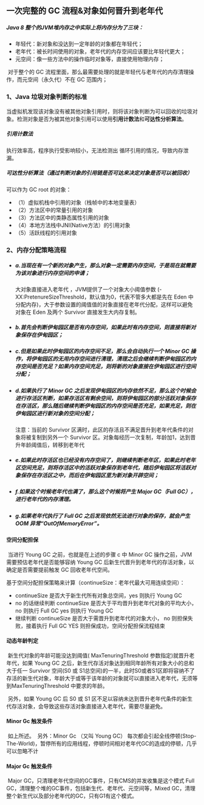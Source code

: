 ## 一次完整的 GC 流程&对象如何晋升到老年代

##### Java 8 整个的JVM堆内存之中实际上将内存分为了三块：

- 年轻代：新对象和没达到一定年龄的对象都在年轻代；
- 老年代：被长时间使用的对象，老年代的内存空间应该要比年轻代更大；
- 元空间：像一些方法中的操作临时对象等，直接使用物理内存；

​	对于整个的 GC 流程里面，那么最需要处理的就是年轻代与老年代的内存清理操作，而元空间（永久代）不在 GC 范围内；

### 1、Java 垃圾对象判断的标准

​	当虚拟机发现该对象没有被其他对象引用时，则将该对象判断为可以回收的垃圾对象。检测对象是否为被其他对象引用可以使用**引用计数法**和**可达性分析算法**。

##### 引用计数法

执行效率高，程序执行受影响较小，无法检测出 循环引用的情况，导致内存泄漏。

##### 可达性分析算法（通过判断对象的引用链是否可达来决定对象是否可以被回收）

可以作为 GC root 的对象：

- （1）虚拟机栈中引用的对象（栈帧中的本地变量表）
- （2）方法区中的常量引用的对象
- （3）方法区中的类静态属性引用的对象
- （4）本地方法栈中JNI(Native方法）的引用对象
- （5）活跃线程的引用对象

### 2、内存分配策略流程

- ##### a.当现在有一个新的对象产生，那么对象一定需要内存空间，于是现在就需要为该对象进行内存空间的申请；

  大对象直接进入老年代 ，JVM提供了一个对象大小阈值参数 (-XX:PretenureSizeThreshold，默认值为0，代表不管多大都是先在 Eden 中分配内存)，大于参数设置的阈值值的对象直接在老年代分配，这样可以避免对象在 Eden 及两个 Survivor 直接发生大内存复制。

- ##### b.首先会判断伊甸园区是否有内存空间，如果此时有内存空间，则直接将新对象保存在伊甸园区；

- ##### c.但是如果此时伊甸园区的内存空间不足，那么会自动执行一个 Minor GC 操作，将伊甸园区的无用内存空间进行清理，清理之后会继续判断伊甸园区的内存空间是否充足？如果内存空间充足，则将新的对象直接在伊甸园区进行空间分配；

- ##### d.如果执行了 Minor GC 之后发现伊甸园区的内存依然不足，那么这个时候会进行存活区判断，如果存活区有剩余空间，则将伊甸园区的部分活跃对象保存在存活区，那么随后继续判断伊甸园区的内存空间是否充足，如果充足，则在伊甸园区进行新对象的空间分配；

  注意：当前的 Survivor 区满时，此区的存活且不满足晋升到老年代条件的对象将被复制到另外一个 Survivor 区。对象每经历一次复制，年龄加1，达到晋升年龄阈值后，转移到老年代

- ##### e.如果此时存活区也已经没有内存空间了，则继续判断老年区，如果此时老年区空间充足，则将存活区中的活跃对象保存到老年代，随后伊甸园区将活跃对象保存在存活区之中，而后在伊甸园区里为新对象开辟空间；

- ##### f.如果这个时候老年代也满了，那么这个时候将产生 Major GC（Full GC），进行老年代的内存清理。

- ##### g.如果老年代执行了 Full GC 之后发现依然无法进行对象的保存，就会产生 OOM 异常“OutOfMemoryError”。

#### 空间分配担保

​	当进行 Young GC 之前，也就是在上述的步骤 c 中 Minor GC 操作之前，JVM 需要预估老年代是否能够容纳 Young GC 后新生代晋升到老年代的存活对象，以确定是否需要提前触发 GC 回收老年代空间。

基于空间分配担保策略来计算（continueSize：老年代最大可用连续空间）：

- continueSize 是否大于新生代所有对象总空间，yes 则执行 Young GC
- no 的话继续判断 continueSize 是否大于平均晋升到老年代对象的平均大小，no 则执行 Full GC
  yes 则执行 Young GC
- 继续判断 continueSize 是否大于需晋升到老年代的对象大小， no 则担保失败，接着执行 Full GC
  YES 则担保成功，空间分配担保流程结束

#### 动态年龄判定

​	新生代对象的年龄可能没达到阈值( MaxTenuringThreshold 参数指定)就晋升老年代，如果 Young GC 之后，新生代存活对象达到相同年龄所有对象大小的总和大于任一 Survivor 空间(S0 或 S1总空间)的一半，此时S0或者S1区即将容纳不了存活的新生代对象，年龄大于或等于该年龄的对象就可以直接进入老年代，无须等到MaxTenuringThreshold 中要求的年龄。

​	另外，如果 Young GC 后 S0 或 S1 区不足以容纳未达到晋升老年代条件的新生代存活对象，会导致这些存活对象直接进入老年代，需要尽量避免。

#### Minor Gc 触发条件

​			如上所述。
​			另外：Minor Gc （又叫 Young GC） 每次都会引起全线停顿(Stop-The-World)，暂停所有的应用线程，停顿时间相对老年代GC的造成的停顿，几乎可以忽略不计

#### Major Gc 触发条件

​			Major GC，只清理老年代空间的GC事件，只有CMS的并发收集是这个模式 Full GC，清理整个堆的GC事件，包括新生代、老年代、元空间等，Mixed GC，清理整个新生代以及部分老年代的GC，只有G1有这个模式。